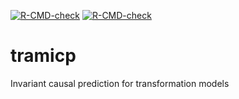 <!-- badges: start -->
[![R-CMD-check](https://github.com/LucasKook/tramicp/workflows/R-CMD-check/badge.svg)](https://github.com/LucasKook/tramicp/actions)
[![R-CMD-check](https://github.com/LucasKook/tramicp/actions/workflows/R-CMD-check.yaml/badge.svg)](https://github.com/LucasKook/tramicp/actions/workflows/R-CMD-check.yaml)
<!-- badges: end -->

# tramicp

Invariant causal prediction for transformation models
